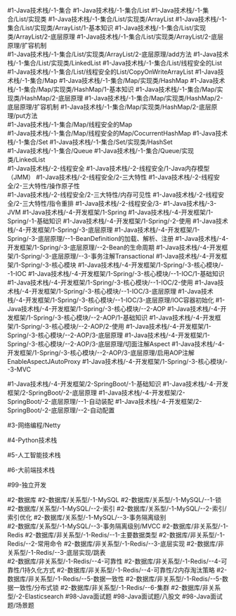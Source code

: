 #1-Java技术栈/-1-集合
	#1-Java技术栈/-1-集合/List 
		#1-Java技术栈/-1-集合/List/实现类 
			#1-Java技术栈/-1-集合/List/实现类/ArrayList
				#1-Java技术栈/-1-集合/List/实现类/ArrayList/1-基本知识
				#1-Java技术栈/-1-集合/List/实现类/ArrayList/2-底层原理
					#1-Java技术栈/-1-集合/List/实现类/ArrayList/2-底层原理/扩容机制  
					#1-Java技术栈/-1-集合/List/实现类/ArrayList/2-底层原理/add方法 
		#1-Java技术栈/-1-集合/List/实现类/LinkedList 
		#1-Java技术栈/-1-集合/List/线程安全的List 
			#1-Java技术栈/-1-集合/List/线程安全的List/CopyOnWriteArrayList
	#1-Java技术栈/-1-集合/Map
		#1-Java技术栈/-1-集合/Map/实现类/HashMap 
			#1-Java技术栈/-1-集合/Map/实现类/HashMap/1-基本知识
			#1-Java技术栈/-1-集合/Map/实现类/HashMap/2-底层原理
				#1-Java技术栈/-1-集合/Map/实现类/HashMap/2-底层原理/扩容机制
				#1-Java技术栈/-1-集合/Map/实现类/HashMap/2-底层原理/put方法     
		#1-Java技术栈/-1-集合/Map/线程安全的Map  
			#1-Java技术栈/-1-集合/Map/线程安全的Map/CocurrentHashMap 
	#1-Java技术栈/-1-集合/Set
		#1-Java技术栈/-1-集合/Set/实现类/HashSet    
	#1-Java技术栈/-1-集合/Queue 
		#1-Java技术栈/-1-集合/Queue/实现类/LinkedList  
#1-Java技术栈/-2-线程安全
#1-Java技术栈/-2-线程安全/1-Java内存模型（JMM） 
#1-Java技术栈/-2-线程安全/2-三大特性
#1-Java技术栈/-2-线程安全/2-三大特性/操作原子性  
#1-Java技术栈/-2-线程安全/2-三大特性/内存可见性
#1-Java技术栈/-2-线程安全/2-三大特性/指令重排 
#1-Java技术栈/-2-线程安全/3- 
#1-Java技术栈/-3-JVM 
#1-Java技术栈/-4-开发框架/1-Spring
	#1-Java技术栈/-4-开发框架/1-Spring/-1-基础知识 
	#1-Java技术栈/-4-开发框架/1-Spring/-2-使用 
	#1-Java技术栈/-4-开发框架/1-Spring/-3-底层原理 
		#1-Java技术栈/-4-开发框架/1-Spring/-3-底层原理/--1-BeanDefinition的加载、解析、注册 
		#1-Java技术栈/-4-开发框架/1-Spring/-3-底层原理/--2-Bean的生命周期 
		#1-Java技术栈/-4-开发框架/1-Spring/-3-底层原理/--3-事务注解Transactional 
	#1-Java技术栈/-4-开发框架/1-Spring/-3-核心模块 
		#1-Java技术栈/-4-开发框架/1-Spring/-3-核心模块/--1-IOC 
			#1-Java技术栈/-4-开发框架/1-Spring/-3-核心模块/--1-IOC/1-基础知识 
			#1-Java技术栈/-4-开发框架/1-Spring/-3-核心模块/--1-IOC/2-使用 
			#1-Java技术栈/-4-开发框架/1-Spring/-3-核心模块/--1-IOC/3-底层原理
				#1-Java技术栈/-4-开发框架/1-Spring/-3-核心模块/--1-IOC/3-底层原理/IOC容器初始化 
		#1-Java技术栈/-4-开发框架/1-Spring/-3-核心模块/--2-AOP 
			#1-Java技术栈/-4-开发框架/1-Spring/-3-核心模块/--2-AOP/1-基础知识
			#1-Java技术栈/-4-开发框架/1-Spring/-3-核心模块/--2-AOP/2-使用 
			#1-Java技术栈/-4-开发框架/1-Spring/-3-核心模块/--2-AOP/3-底层原理 
				#1-Java技术栈/-4-开发框架/1-Spring/-3-核心模块/--2-AOP/3-底层原理/切面注解Aspect 
				#1-Java技术栈/-4-开发框架/1-Spring/-3-核心模块/--2-AOP/3-底层原理/启用AOP注解EnableAspectJAutoProxy 
		#1-Java技术栈/-4-开发框架/1-Spring/-3-核心模块/--3-MVC 
	
#1-Java技术栈/-4-开发框架/2-SpringBoot/-1-基础知识
#1-Java技术栈/-4-开发框架/2-SpringBoot/-2-底层原理 
	#1-Java技术栈/-4-开发框架/2-SpringBoot/-2-底层原理/--1-自动装配 
	#1-Java技术栈/-4-开发框架/2-SpringBoot/-2-底层原理/--2-自动配置 
	
#3-网络编程/Netty 

#4-Python技术栈 

#5-人工智能技术栈

#6-大前端技术栈

#99-独立开发

#2-数据库 
	#2-数据库/关系型/-1-MySQL
		#2-数据库/关系型/-1-MySQL/--1-锁      
		#2-数据库/关系型/-1-MySQL/--2-索引
			#2-数据库/关系型/-1-MySQL/--2-索引/索引优化 
		#2-数据库/关系型/-1-MySQL/--3-事务隔离级别  
			#2-数据库/关系型/-1-MySQL/--3-事务隔离级别/MVCC 
	#2-数据库/非关系型/-1-Redis 
		#2-数据库/非关系型/-1-Redis/--1-主要数据类型 
		#2-数据库/非关系型/-1-Redis/--2-常用命令 
		#2-数据库/非关系型/-1-Redis/--3-底层实现
			#2-数据库/非关系型/-1-Redis/--3-底层实现/跳表  
		#2-数据库/非关系型/-1-Redis/--4-可靠性 
			#2-数据库/非关系型/-1-Redis/--4-可靠性/1持久化方式 
			#2-数据库/非关系型/-1-Redis/--4-可靠性/2内存淘汰策略 
		#2-数据库/非关系型/-1-Redis/--5-数据一致性 
			#2-数据库/非关系型/-1-Redis/--5-数据一致性/分布式锁 
		#2-数据库/非关系型/-1-Redis/--6-集群 
		#2-数据库/非关系型/-2-Elasticsearch 
#98-Java面试题
	 #98-Java面试题/八股文
	 #98-Java面试题/场景题  


